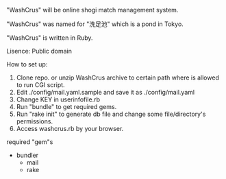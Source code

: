 "WashCrus" will be online shogi match management system.

"WashCrus" was named for "洗足池" which is a pond in Tokyo.

"WashCrus" is written in Ruby.

Lisence: Public domain

How to set up:
1. Clone repo. or unzip WashCrus archive to certain path where is allowed to run CGI script.
2. Edit ./config/mail.yaml.sample and save it as ./config/mail.yaml
3. Change KEY in userinfofile.rb
4. Run "bundle" to get required gems.
5. Run "rake init" to generate db file and change some file/directory's permissions.
6. Access washcrus.rb by your browser.

required "gem"s
* bundler
  * mail
  * rake
